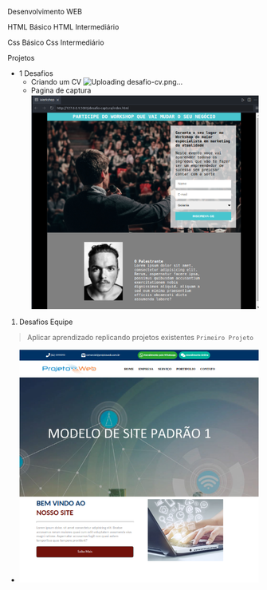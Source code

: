 Desenvolvimento WEB

HTML Básico
HTML Intermediário

Css Básico
Css Intermediário 

Projetos
- 1 Desafios 
  - Criando um CV
  ![Uploading desafio-cv.png…]()
  - Pagina de captura 
  ![paginacaptura](images-projetos/desafio-captura.png)

1. Desafios Equipe
  > Aplicar aprendizado replicando projetos existentes
  `Primeiro Projeto` 
  - ![projeto1](images-projetos/replicando-projeto1.png)